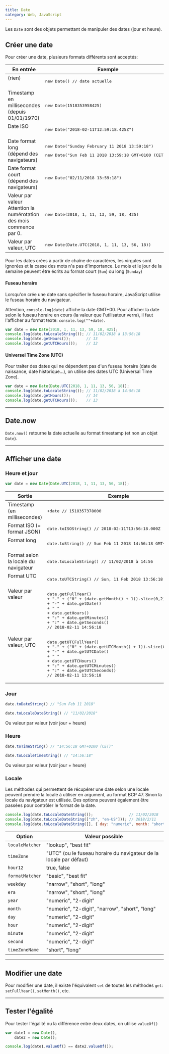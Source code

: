 ```yaml
---
title: Date
category: Web, JavaScript
---
```


Les `Date` sont des objets permettant de manipuler des dates (jour et heure).

## Créer une date

Pour créer une date, plusieurs formats différents sont acceptés:

<table>
  <thead>
    <tr>
      <th>En entrée</th>
      <th>Exemple</th>
    </tr>
  </thead>
  <tbody>
    <tr>
      <td valign="top">(rien)</td>
      <td><pre lang="js">new Date() // date actuelle</pre></td>
    </tr>
    <tr>
      <td valign="top">Timestamp en millisecondes<br>(depuis 01/01/1970)</td>
      <td><pre lang="js">new Date(1518353958425)</pre></td>
    </tr>
    <tr>
      <td valign="top">Date ISO</td>
      <td><pre lang="js">new Date("2018-02-11T12:59:18.425Z")</pre></td>
    </tr>
    <tr>
      <td valign="top">Date format long<br>(dépend des navigateurs)</td>
      <td>
        <pre lang="js">new Date("Sunday February 11 2018 13:59:18")</pre>
        <pre lang="js">new Date("Sun Feb 11 2018 13:59:18 GMT+0100 (CET)")</pre>
      </td>
    </tr>
    <tr>
      <td valign="top">Date format court<br>(dépend des navigateurs)</td>
      <td><pre lang="js">new Date("02/11/2018 13:59:18")</pre></td>
    </tr>
    <tr>
      <td valign="top">Valeur par valeur<br>Attention la numérotation des mois commence par 0.</td>
      <td><pre lang="js">new Date(2018, 1, 11, 13, 59, 18, 425)</pre></td>
    </tr>
    <tr>
      <td valign="top">Valeur par valeur, UTC</td>
      <td><pre lang="js">new Date(Date.UTC(2018, 1, 11, 13, 56, 18))</pre></td>
    </tr>
  </tbody>
</table>

Pour les dates crées à partir de chaîne de caractères, les virgules sont ignorées et la casse des mots n'a pas d'importance. Le mois et le jour de la semaine peuvent être écrits au format court (`Sun`) ou long (`Sunday`)

#### Fuseau horaire

Lorsqu'on crée une date sans spécifier le fuseau horaire, JavaScript utilise le fuseau horaire du navigateur.

Attention, `console.log(date)` affiche la date GMT+00.
Pour afficher la date selon le fuseau horaire en cours (la valeur que l'utilisateur verra), il faut l'afficher au format texte: `console.log(""+date)`.

``` js
var date = new Date(2018, 1, 11, 13, 59, 18, 425);
console.log(date.toLocaleString()); // 11/02/2018 à 13:56:18
console.log(date.getHours());       // 13
console.log(date.getUTCHours());    // 12
```

#### Universel Time Zone (UTC)

Pour traiter des dates qui ne dépendent pas d'un fuseau horaire (date de naissance, date historique...), on utilise des dates UTC (Universal Time Zone).

``` js
var date = new Date(Date.UTC(2018, 1, 11, 13, 56, 18));
console.log(date.toLocaleString()); // 11/02/2018 à 14:56:18
console.log(date.getHours());       // 14
console.log(date.getUTCHours());    // 13
```

---

## Date.now

`Date.now()` retourne la date actuelle au format timestamp (et non un objet `Date`).

---

## Afficher une date

### Heure et jour

``` js
var date = new Date(Date.UTC(2018, 1, 11, 13, 56, 18));
```

<table>
  <thead>
    <tr>
      <th>Sortie</th>
      <th>Exemple</th>
    </tr>
  </thead>
  <tbody>
    <tr>
      <td valign="top">Timestamp (en millisecondes)</td>
      <td><pre lang="js">+date // 1518357378000</pre></td>
    </tr>
    <tr>
      <td valign="top">Format ISO (= format JSON)</td>
      <td><pre lang="js">date.toISOString() // 2018-02-11T13:56:18.000Z</pre></td>
    </tr>
    <tr>
      <td valign="top">Format long</td>
      <td><pre lang="js">date.toString() // Sun Feb 11 2018 14:56:18 GMT+0100 (CET)</pre></td>
    </tr>
    <tr>
      <td valign="top">Format selon la locale du navigateur</td>
      <td><pre lang="js">date.toLocaleString() // 11/02/2018 à 14:56</pre></td>
    </tr>
    <tr>
      <td valign="top">Format UTC</td>
      <td><pre lang="js">date.toUTCString() // Sun, 11 Feb 2018 13:56:18 GMT</pre></td>
    </tr>
    <tr>
      <td valign="top">Valeur par valeur</td>
      <td><pre lang="js">date.getFullYear()
+ "-" + ("0" + (date.getMonth() + 1)).slice(0,2)
+ "-" + date.getDate()
+ " "
+ date.getHours()
+ ":" + date.getMinutes()
+ ":" + date.getSeconds()
// 2018-02-11 14:56:18</pre></td>
    </tr>
    <tr>
      <td valign="top">Valeur par valeur, UTC</td>
      <td><pre lang="js">date.getUTCFullYear()
+ "-" + ("0" + (date.getUTCMonth() + 1)).slice(0,2)
+ "-" + date.getUTCDate()
+ " "
+ date.getUTCHours()
+ ":" + date.getUTCMinutes()
+ ":" + date.getUTCSeconds()
// 2018-02-11 13:56:18</pre></td>
    </tr>
  </tbody>
</table>

### Jour

``` js
date.toDateString() // "Sun Feb 11 2018"
```

``` js
date.toLocaleDateString() // "11/02/2018"
```

Ou valeur par valeur (voir jour + heure)

### Heure

``` js
date.toTimeString() // "14:56:18 GMT+0100 (CET)"
```

``` js
date.toLocaleTimeString() // "14:56:18"
```

Ou valeur par valeur (voir jour + heure)

### Locale

Les méthodes qui permettent de récupérer une date selon une locale peuvent prendre la locale à utiliser en argument, au format BCP 47. Sinon la locale du navigateur est utilisée. Des options peuvent également être passées pour contrôler le format de la date.

``` js
console.log(date.toLocaleDateString());                // 11/02/2018
console.log(date.toLocaleDateString(["zh", "en-US"])); // 2018/2/11
console.log(date.toLocaleDateString([], { day: "numeric", month: "short", year: "numeric" })); // 11 févr. 2018
```

| Option          | Valeur possible
|---              |---
| `localeMatcher` | "lookup", "best fit"
| `timeZone`      | "UTC" (ou le fuseau horaire du navigateur de la locale par défaut)
| `hour12`        | true, false
| `formatMatcher` | "basic", "best fit"
| `weekday`       | "narrow", "short", "long"
| `era`           | "narrow", "short", "long"
| `year`          | "numeric", "2-digit"
| `month`         | "numeric", "2-digit", "narrow", "short", "long"
| `day`           | "numeric", "2-digit"
| `hour`          | "numeric", "2-digit"
| `minute`        | "numeric", "2-digit"
| `second`        | "numeric", "2-digit"
| `timeZoneName`  | "short", "long"

---

## Modifier une date

Pour modifier une date, il existe l'équivalent `set` de toutes les méthodes `get`:
`setFullYear()`, `setMonth()`, etc.

---

## Tester l'égalité

Pour tester l'égalité ou la différence entre deux dates, on utilise `valueOf()`

``` js
var date1 = new Date(),
    date2 = new Date();

console.log(date1.valueOf() == date2.valueOf());
```